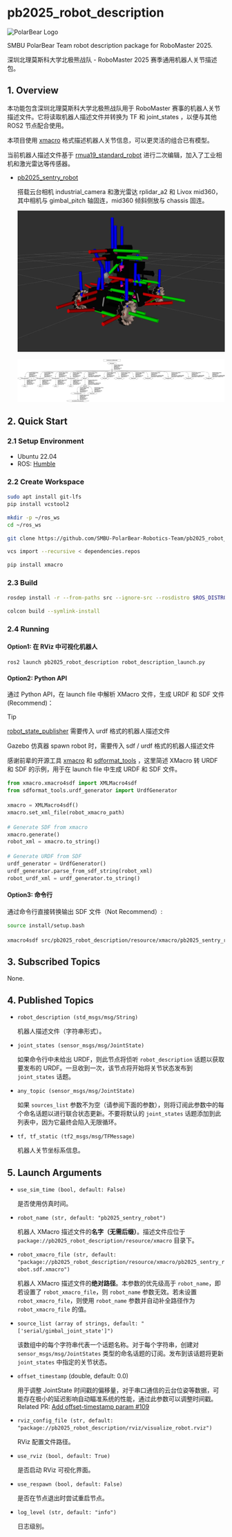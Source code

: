 # pb2025_robot_description

![PolarBear Logo](https://raw.githubusercontent.com/SMBU-PolarBear-Robotics-Team/.github/main/.docs/image/polarbear_logo_text.png)

SMBU PolarBear Team robot description package for RoboMaster 2025.

深圳北理莫斯科大学北极熊战队 - RoboMaster 2025 赛季通用机器人关节描述包。

## 1. Overview

本功能包含深圳北理莫斯科大学北极熊战队用于 RoboMaster 赛事的机器人关节描述文件。它将读取机器人描述文件并转换为 TF 和 joint_states ，以便与其他 ROS2 节点配合使用。

本项目使用 [xmacro](https://github.com/gezp/xmacro) 格式描述机器人关节信息，可以更灵活的组合已有模型。

当前机器人描述文件基于 [rmua19_standard_robot](https://github.com/robomaster-oss/rmoss_gz_resources/tree/humble/resource/models/rmua19_standard_robot) 进行二次编辑，加入了工业相机和激光雷达等传感器。

- [pb2025_sentry_robot](./resource/xmacro/pb2025_sentry_robot.sdf.xmacro)

    搭载云台相机 industrial_camera 和激光雷达 rplidar_a2 和 Livox mid360，其中相机与 gimbal_pitch 轴固连，mid360 倾斜侧放与 chassis 固连。

    ![sentry](https://raw.githubusercontent.com/LihanChen2004/picx-images-hosting/master/sentry_description.1sf3yc69kr.webp)

    ![frames](https://raw.githubusercontent.com/LihanChen2004/picx-images-hosting/master/frames.5xaq4wriyy.webp)

## 2. Quick Start

### 2.1 Setup Environment

- Ubuntu 22.04
- ROS: [Humble](https://docs.ros.org/en/humble/Installation/Ubuntu-Install-Debs.html)

### 2.2 Create Workspace

```bash
sudo apt install git-lfs
pip install vcstool2
```

```bash
mkdir -p ~/ros_ws
cd ~/ros_ws
```

```bash
git clone https://github.com/SMBU-PolarBear-Robotics-Team/pb2025_robot_description.git
```

```bash
vcs import --recursive < dependencies.repos
```

```bash
pip install xmacro
```

### 2.3 Build

```bash
rosdep install -r --from-paths src --ignore-src --rosdistro $ROS_DISTRO -y
```

```bash
colcon build --symlink-install
```

### 2.4 Running

#### Option1: 在 RViz 中可视化机器人

```bash
ros2 launch pb2025_robot_description robot_description_launch.py
```

#### Option2: Python API

通过 Python API，在 launch file 中解析 XMacro 文件，生成 URDF 和 SDF 文件 (Recommend)：

> [!TIP]
>
> [robot_state_publisher](https://github.com/ros/robot_state_publisher) 需要传入 urdf 格式的机器人描述文件
>
> Gazebo 仿真器 spawn robot 时，需要传入 sdf / urdf 格式的机器人描述文件

感谢前辈的开源工具 [xmacro](https://github.com/gezp/xmacro) 和 [sdformat_tools](https://github.com/gezp/sdformat_tools) ，这里简述 XMacro 转 URDF 和 SDF 的示例，用于在 launch file 中生成 URDF 和 SDF 文件。

```python
from xmacro.xmacro4sdf import XMLMacro4sdf
from sdformat_tools.urdf_generator import UrdfGenerator

xmacro = XMLMacro4sdf()
xmacro.set_xml_file(robot_xmacro_path)

# Generate SDF from xmacro
xmacro.generate()
robot_xml = xmacro.to_string()

# Generate URDF from SDF
urdf_generator = UrdfGenerator()
urdf_generator.parse_from_sdf_string(robot_xml)
robot_urdf_xml = urdf_generator.to_string()
```

#### Option3: 命令行

通过命令行直接转换输出 SDF 文件（Not Recommend）:

```bash
source install/setup.bash

xmacro4sdf src/pb2025_robot_description/resource/xmacro/pb2025_sentry_robot.sdf.xmacro > src/pb2025_robot_description/resource/xmacro/pb2025_sentry_robot.sdf
```

## 3. Subscribed Topics

None.

## 4. Published Topics

- `robot_description (std_msgs/msg/String)`

    机器人描述文件（字符串形式）。

- `joint_states (sensor_msgs/msg/JointState)`

    如果命令行中未给出 URDF，则此节点将侦听 `robot_description` 话题以获取要发布的 URDF。一旦收到一次，该节点将开始将关节状态发布到 `joint_states` 话题。

- `any_topic (sensor_msgs/msg/JointState)`

    如果 `sources_list` 参数不为空（请参阅下面的参数），则将订阅此参数中的每个命名话题以进行联合状态更新。不要将默认的 `joint_states` 话题添加到此列表中，因为它最终会陷入无限循环。

- `tf, tf_static (tf2_msgs/msg/TFMessage)`

    机器人关节坐标系信息。

## 5. Launch Arguments

- `use_sim_time (bool, default: False)`

    是否使用仿真时间。

- `robot_name (str, default: "pb2025_sentry_robot")`

    机器人 XMacro 描述文件的**名字（无需后缀）**。描述文件应位于 `package://pb2025_robot_description/resource/xmacro` 目录下。

- `robot_xmacro_file (str, default: "package://pb2025_robot_description/resource/xmacro/pb2025_sentry_robot.sdf.xmacro")`

    机器人 XMacro 描述文件的**绝对路径**。本参数的优先级高于 `robot_name`，即若设置了 `robot_xmacro_file`，则 `robot_name` 参数无效。若未设置 `robot_xmacro_file`，则使用 `robot_name` 参数并自动补全路径作为 `robot_xmacro_file` 的值。

- `source_list (array of strings, default: "['serial/gimbal_joint_state']")`

    该数组中的每个字符串代表一个话题名称。对于每个字符串，创建对 `sensor_msgs/msg/JointStates` 类型的命名话题的订阅。发布到该话题将更新 `joint_states` 中指定的关节状态。

- `offset_timestamp` (double, default: 0.0)

    用于调整 JointState 时间戳的偏移量，对于串口通信的云台位姿等数据，可能存在极小的延迟影响自动瞄准系统的性能，通过此参数可以调整时间戳。  
    Related PR: [Add offset-timestamp param #109](https://github.com/ros/joint_state_publisher/pull/109)

- `rviz_config_file (str, default: "package://pb2025_robot_description/rviz/visualize_robot.rviz")`

    RViz 配置文件路径。

- `use_rviz (bool, default: True)`

    是否启动 RViz 可视化界面。

- `use_respawn (bool, default: False)`

    是否在节点退出时尝试重启节点。

- `log_level (str, default: "info")`

    日志级别。
